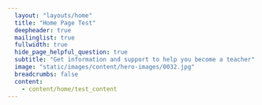 ```yaml
---
  layout: "layouts/home"
  title: "Home Page Test"
  deepheader: true
  mailinglist: true
  fullwidth: true
  hide_page_helpful_question: true
  subtitle: "Get information and support to help you become a teacher"
  image: "static/images/content/hero-images/0032.jpg"
  breadcrumbs: false
  content:
    - content/home/test_content
---
```

